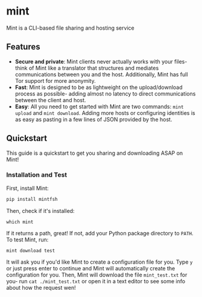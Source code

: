 # mint
Mint is a CLI-based file sharing and hosting service
## Features
* **Secure and private**: Mint clients never actually works with your files- think of Mint like a translator that structures and mediates communications between you and the host. Additionally, Mint has full Tor support for more anonymity.
* **Fast**: Mint is designed to be as lightweight on the upload/download process as possible- adding almost no latency to direct communications between the client and host.
* **Easy**: All you need to get started with Mint are two commands: `mint upload` and `mint download`. Adding more hosts or configuring identities is as easy as pasting in a few lines of JSON provided by the host.
## Quickstart
This guide is a quickstart to get you sharing and downloading ASAP on Mint!
### Installation and Test
First, install Mint:
```sh
pip install mintfsh
```
Then, check if it's installed:
```
which mint
```
If it returns a path, great! If not, add your Python package directory to `PATH`. To test Mint, run:
```
mint download test
```
It will ask you if you'd like Mint to create a configuration file for you. Type `y` or just press enter to continue and Mint will automatically create the configuration for you. Then, Mint will download the file `mint_test.txt` for you- run `cat ./mint_test.txt` or open it in a text editor to see some info about how the request wen!